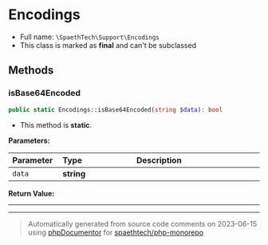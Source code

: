 # Encodings





* Full name: `\SpaethTech\Support\Encodings`
* This class is marked as **final** and can't be subclassed



## Methods

### isBase64Encoded



```php
public static Encodings::isBase64Encoded(string $data): bool
```



* This method is **static**.




**Parameters:**

| Parameter  | Type  | Description  |
|:-----------|:------|:-------------|
| `data` | **string** |  |


**Return Value:**





---


---
> Automatically generated from source code comments on 2023-06-15 using
> [phpDocumentor](http://www.phpdoc.org/) for [spaethtech/php-monorepo](https://github.com/spaethtech/php-monorepo)

<style>
/* Remove padding and background in <code> used in the structs title */
h2 code,
h3 code,
h4 code,
h5 code {
    background: none !important;
    padding: 0 !important;
}

table {
    width: 100%;
    display: table;
}

thead > tr > th {
    text-align: left;
}

thead > tr > th:first-child {
    width: 20%;
}

/* Remove padding and background in <code> used in the tables */
td code,
th code {
    background: none;
    padding: 0;
}
</style>
